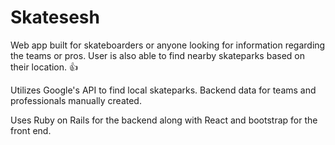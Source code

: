 # Skatesesh

Web app built for skateboarders or anyone looking for information regarding the teams or pros. User is also able to find nearby skateparks based on their location. :thumbsup:

Utilizes Google's API to find local skateparks.
Backend data for teams and professionals manually created.

Uses Ruby on Rails for the backend along with React and bootstrap for the front end.
